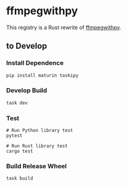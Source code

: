 # ffmpegwithpy

This registry is a Rust rewrite of [ffmpegwithpy](https://github.com/My-MC/ffmpegwithpy).

## to Develop

### Install Dependence

``` bash
pip install maturin taskipy
```

### Develop Build

``` bash
task dev
```

### Test

```
# Run Python library test
pytest

# Run Rust library test
cargo test
```

### Build Release Wheel

``` bash
task build
```
